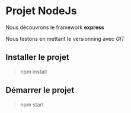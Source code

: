 # Projet NodeJs

Nous découvrons le framework **express**

Nous testons en mettant le versionning avec *GIT*

## Installer le projet
> npm install

## Démarrer le projet
> npm start